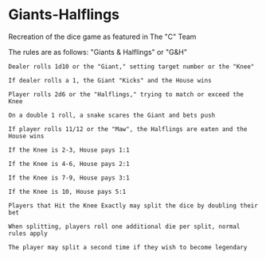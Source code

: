 # Giants-Halflings
Recreation of the dice game as featured in The "C" Team

The rules are as follows:
	"Giants & Halflings" or "G&H"
	
	Dealer rolls 1d10 or the "Giant," setting target number or the "Knee"
	
	If dealer rolls a 1, the Giant "Kicks" and the House wins
	
	Player rolls 2d6 or the "Halflings," trying to match or exceed the Knee
	
	On a double 1 roll, a snake scares the Giant and bets push
	
	If player rolls 11/12 or the "Maw", the Halflings are eaten and the House wins
	
	If the Knee is 2-3, House pays 1:1
	
	If the Knee is 4-6, House pays 2:1
	
	If the Knee is 7-9, House pays 3:1
	
	If the Knee is 10, House pays 5:1
	
	Players that Hit the Knee Exactly may split the dice by doubling their bet
	
	When splitting, players roll one additional die per split, normal rules apply
	
	The player may split a second time if they wish to become legendary
